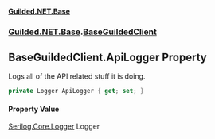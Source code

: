 
#### [Guilded.NET.Base](index 'index')
### [Guilded.NET.Base](index#Guilded_NET_Base 'Guilded.NET.Base').[BaseGuildedClient](BaseGuildedClient 'Guilded.NET.Base.BaseGuildedClient')
## BaseGuildedClient.ApiLogger Property
Logs all of the API related stuff it is doing.  
```csharp
private Logger ApiLogger { get; set; }
```

#### Property Value
[Serilog.Core.Logger](https://docs.microsoft.com/en-us/dotnet/api/Serilog.Core.Logger 'Serilog.Core.Logger')
Logger
